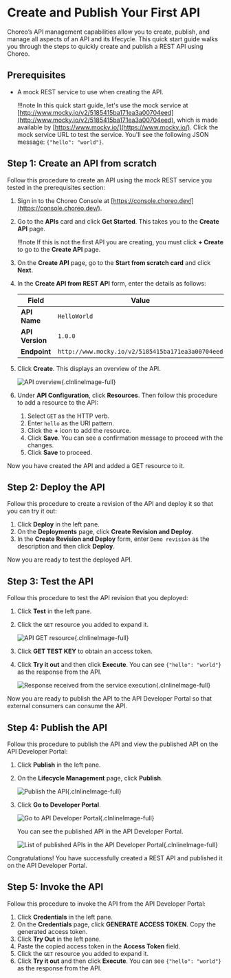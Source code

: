 # Create and Publish Your First API

Choreo’s API management capabilities allow you to create, publish, and manage all aspects of an API and its lifecycle.
This quick start guide walks you through the steps to quickly create and publish a REST API using Choreo. 

## Prerequisites
- A mock REST service to use when creating the API. 
    
    !!!note
        In this quick start guide, let's use the mock service at [http://www.mocky.io/v2/5185415ba171ea3a00704eed](http://www.mocky.io/v2/5185415ba171ea3a00704eed), which is made available by [https://www.mocky.io/](https://www.mocky.io/). Click the mock service URL to test the service. You'll see the following JSON message: `{"hello": "world"}`.
 
## Step 1: Create an API from scratch
Follow this procedure to create an API using the mock REST service you tested in the prerequisites section:

1. Sign in to the Choreo Console at [https://console.choreo.dev/](https://console.choreo.dev/).
2. Go to the **APIs** card and click **Get Started**. This takes you to the **Create API** page. 
    
    !!!note
        If this is not the first API you are creating, you must click **+ Create** to go to the **Create API** page.

3. On the **Create API** page, go to the **Start from scratch card** and click **Next**.
4. In the **Create API from REST API** form, enter the details as follows:
    
    | **Field**        | **Value**                                        |
    |------------------|--------------------------------------------------|
    | **API Name**     | `HelloWorld`                                     |
    | **API Version**  | `1.0.0`                                          |
    | **Endpoint**     | `http://www.mocky.io/v2/5185415ba171ea3a00704eed`|

5. Click **Create**. This displays an overview of the API.

    ![API overview](../assets/img/apis/api-overview.png){.cInlineImage-full}
       
6. Under **API Configuration**, click **Resources**. Then follow this procedure to add a resource to the API:
    1. Select `GET` as the HTTP verb.
    2. Enter `hello` as the URI pattern.
    3. Click the **+** icon to add the resource.
    4. Click **Save**. You can see a confirmation message to proceed with the changes.
    5. Click **Save** to proceed.

Now you have created the API and added a GET resource to it.

## Step 2: Deploy the API
Follow this procedure to create a revision of the API and deploy it so that you can try it out:

1. Click **Deploy** in the left pane.
2. On the **Deployments** page, click **Create Revision and Deploy**.
3. In the **Create Revision and Deploy** form, enter `Demo revision` as the description and then click **Deploy**.

Now you are ready to test the deployed API.

## Step 3: Test the API
Follow this procedure to test the API revision that you deployed:

1. Click **Test** in the left pane.
2. Click the `GET` resource you added to expand it.

    ![API GET resource](../assets/img/apis/api-resource.png){.cInlineImage-full}
3. Click **GET TEST KEY** to obtain an access token.
3. Click **Try it out** and then click **Execute**. You can see `{"hello": "world"}` as the response from the API.

    ![Response received from the service execution](../assets/img/apis/response.png){.cInlineImage-full}

Now you are ready to publish the API to the API Developer Portal so that external consumers can consume the API.

## Step 4: Publish the API
Follow this procedure to publish the API and view the published API on the API Developer Portal:

1. Click **Publish** in the left pane.
2. On the **Lifecycle Management** page, click **Publish**.

    ![Publish the API](../assets/img/apis/publish.png){.cInlineImage-full}

3. Click **Go to Developer Portal**.

    ![Go to API Developer Portal](../assets/img/apis/go-to-devportal.png){.cInlineImage-full}

     You can see the published API in the API Developer Portal.

    ![List of published APIs in the API Developer Portal](../assets/img/apis/devportal.png){.cInlineImage-full}

Congratulations! You have successfully created a REST API and published it on the API Developer Portal.

## Step 5: Invoke the API 
Follow this procedure to invoke the API from the API Developer Portal:

1. Click **Credentials** in the left pane.
2. On the **Credentials** page, click **GENERATE ACCESS TOKEN**. Copy the generated access token.
3. Click **Try Out** in the left pane. 
4. Paste the copied access token in the **Access Token** field.
5. Click the `GET` resource you added to expand it.
6. Click **Try it out** and then click **Execute**. You can see `{"hello": "world"}` as the response from the API.

 